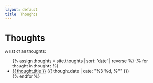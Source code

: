 ```yaml
---
layout: default
title: Thoughts
---
```


# Thoughts

A list of all thoughts:

<ul>
{% assign thoughts = site.thoughts | sort: 'date' | reverse %}
{% for thought in thoughts %}
  <li>
    <a href="{{ thought.url }}">{{ thought.title }}</a> ({{ thought.date | date: "%B %d, %Y" }})
  </li>
{% endfor %}
</ul> 